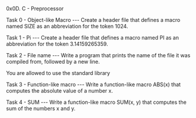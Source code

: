 0x0D. C - Preprocessor

Task 0 - Object-like Macro
--- Create a header file that defines a macro named SIZE as an abbreviation for the token 1024.

Task 1 - Pi
--- Create a header file that defines a macro named PI as an abbreviation for the token 3.14159265359.

Task 2 - File name
--- Write a program that prints the name of the file it was compiled from, followed by a new line.

You are allowed to use the standard library

Task 3 - Function-like macro
--- Write a function-like macro ABS(x) that computes the absolute value of a number x.

Task 4 - SUM
--- Write a function-like macro SUM(x, y) that computes the sum of the numbers x and y.
